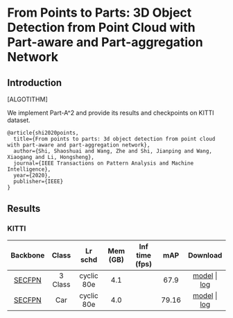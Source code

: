 # From Points to Parts: 3D Object Detection from Point Cloud with Part-aware and Part-aggregation Network

## Introduction

[ALGOTITHM]

We implement Part-A^2 and provide its results and checkpoints on KITTI dataset.

```
@article{shi2020points,
  title={From points to parts: 3d object detection from point cloud with part-aware and part-aggregation network},
  author={Shi, Shaoshuai and Wang, Zhe and Shi, Jianping and Wang, Xiaogang and Li, Hongsheng},
  journal={IEEE Transactions on Pattern Analysis and Machine Intelligence},
  year={2020},
  publisher={IEEE}
}

```
## Results

### KITTI

|  Backbone   |Class| Lr schd | Mem (GB) | Inf time (fps) | mAP | Download |
| :---------: | :-----: |:-----: | :------: | :------------: | :----: |:----: |
|    [SECFPN](./hv_PartA2_secfpn_2x8_cyclic_80e_kitti-3d-3class.py) |3 Class|cyclic 80e|4.1||67.9|[model](https://download.openmmlab.com/mmdetection3d/v0.1.0_models/parta2/hv_PartA2_secfpn_2x8_cyclic_80e_kitti-3d-3class/hv_PartA2_secfpn_2x8_cyclic_80e_kitti-3d-3class_20200620_230724-a2672098.pth) &#124; [log](https://download.openmmlab.com/mmdetection3d/v0.1.0_models/parta2/hv_PartA2_secfpn_2x8_cyclic_80e_kitti-3d-3class/hv_PartA2_secfpn_2x8_cyclic_80e_kitti-3d-3class_20200620_230724.log.json)|
|    [SECFPN](./hv_PartA2_secfpn_2x8_cyclic_80e_kitti-3d-car.py) |Car |cyclic 80e|4.0||79.16|[model](https://download.openmmlab.com/mmdetection3d/v0.1.0_models/parta2/hv_PartA2_secfpn_2x8_cyclic_80e_kitti-3d-car/hv_PartA2_secfpn_2x8_cyclic_80e_kitti-3d-car_20200620_230755-f2a38b9a.pth) &#124; [log](https://download.openmmlab.com/mmdetection3d/v0.1.0_models/parta2/hv_PartA2_secfpn_2x8_cyclic_80e_kitti-3d-car/hv_PartA2_secfpn_2x8_cyclic_80e_kitti-3d-car_20200620_230755.log.json)|
